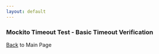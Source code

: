 ```yaml
---
layout: default
---
```


### Mockito Timeout Test - Basic Timeout Verification

[Back](/mockito-crafting-code) to Main Page
